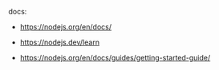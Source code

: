 docs:

- https://nodejs.org/en/docs/

- https://nodejs.dev/learn

- https://nodejs.org/en/docs/guides/getting-started-guide/
